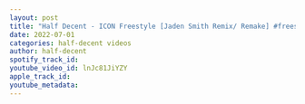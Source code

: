 ```yaml
---
layout: post
title: "Half Decent - ICON Freestyle [Jaden Smith Remix/ Remake] #freestyle #rap #ukhiphop #remix #smith"
date: 2022-07-01
categories: half-decent videos
author: half-decent
spotify_track_id: 
youtube_video_id: lnJc81JiYZY
apple_track_id: 
youtube_metadata: 
---
```

